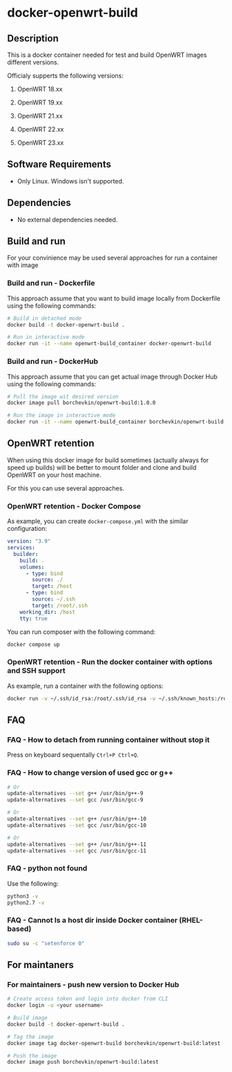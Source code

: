 # docker-openwrt-build

## Description

This is a docker container needed for test and build OpenWRT images different versions. 

Officialy supperts the following versions:

1. OpenWRT 18.xx

1. OpenWRT 19.xx

1. OpenWRT 21.xx

1. OpenWRT 22.xx

1. OpenWRT 23.xx

## Software Requirements

* Only Linux. Windows isn't supported.

## Dependencies

* No external dependencies needed.

## Build and run

For your convinience may be used several approaches for run a container with image

### Build and run - Dockerfile

This approach assume that you want to build image locally from Dockerfile using the following commands:

```bash
# Build in detached mode
docker build -t docker-openwrt-build .

# Run in interactive mode
docker run -it --name openwrt-build_container docker-openwrt-build
```

### Build and run - DockerHub

This approach assume that you can get actual image through Docker Hub using the following commands:

```bash
# Pull the image wit desired version
docker image pull borchevkin/openwrt-build:1.0.0

# Run the image in interactive mode
docker run -it --name openwrt-build_container borchevkin/openwrt-build:1.0.0
```

## OpenWRT retention

When using this docker image for build sometimes (actually always for speed up builds) will be better to mount folder and clone and build OpenWRT on your host machine. 

For this you can use several approaches.

### OpenWRT retention - Docker Compose

As example, you can create ```docker-compose.yml``` with the similar configuration:

```yml
version: "3.9"
services:
  builder:
    build: .
    volumes:
      - type: bind
        source: ./
        target: /host
      - type: bind
        source: ~/.ssh
        target: /root/.ssh
    working_dir: /host
    tty: true
```

You can run composer with the following command:

```bash
docker compose up
```

### OpenWRT retention - Run the docker container with options and SSH support

As example, run a container with the following options:

```bash
docker run -v ~/.ssh/id_rsa:/root/.ssh/id_rsa -v ~/.ssh/known_hosts:/root/.ssh/known_hosts -v "$PWD":/host -w /host -d -i -t --name docker-openwrt-build_container docker-openwrt-build
```

## FAQ

### FAQ - How to detach from running container without stop it

Press on keyboard sequentally ```Ctrl+P Ctrl+Q```.

### FAQ - How to change version of used gcc or g++

```bash
# Or
update-alternatives --set g++ /usr/bin/g++-9
update-alternatives --set gcc /usr/bin/gcc-9

# Or
update-alternatives --set g++ /usr/bin/g++-10
update-alternatives --set gcc /usr/bin/gcc-10

# Or
update-alternatives --set g++ /usr/bin/g++-11
update-alternatives --set gcc /usr/bin/gcc-11
```

### FAQ - python not found

Use the following:

```bash
python3 -v
python2.7 -v
```

### FAQ - Cannot ls a host dir inside Docker container (RHEL-based)

```bash
sudo su -c "setenforce 0"
```

## For maintaners

### For maintainers - push new version to Docker Hub

```bash
# Create access token and login into docker from CLI
docker login -u <your username>

# Build image
docker build -t docker-openwrt-build .

# Tag the image 
docker image tag docker-openwrt-build borchevkin/openwrt-build:latest

# Push the image
docker image push borchevkin/openwrt-build:latest
```
